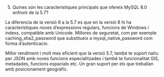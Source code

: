 5.	Quines són les característiques principals que ofereix MySQL 8.0 enfront de la 5.7?

La diferencia de la versió 8 a la 5.7 es que en la versió 8 hi ha característiques noves d’expressions regulars, funcions de Windows i indexs, compatible amb Unicode. Millores de seguretat, com per exemple caching_sha2_password que substitueix a mysql_native_password com forma d’autenticacio.

Millor rendiment i molt mes eficient que la versió 5.7, també te suport natiu per JSON amb noves funcions especialitzades i també te funcionalitat GIS, metadades, funcions espacials etc. Un gran suport per els que treballan amb posicionament geogràfic.
